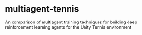 # multiagent-tennis
An comparison of multiagent training techniques for building deep reinforcement learning agents for the Unity Tennis environment
